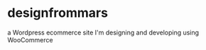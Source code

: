 designfrommars
==============

a Wordpress ecommerce site I'm designing and developing using WooCommerce
